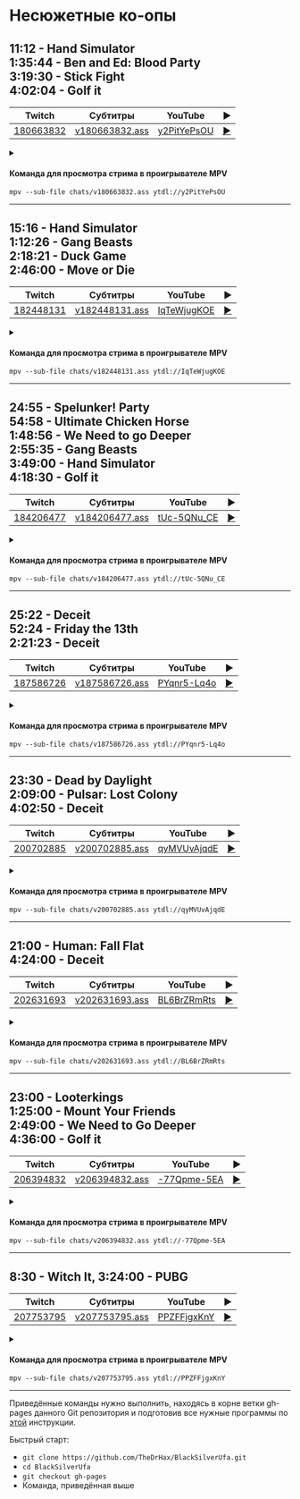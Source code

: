 <!-- video.js -->
<link href="https://cdnjs.cloudflare.com/ajax/libs/video.js/6.3.3/video-js.css" rel="stylesheet">
<script src="https://cdnjs.cloudflare.com/ajax/libs/video.js/6.3.3/video.js"></script>
<!-- videojs-youtube -->
<script src="https://cdnjs.cloudflare.com/ajax/libs/videojs-youtube/2.4.1/Youtube.js"></script>
<!-- libjass -->
<link href="https://cdn.jsdelivr.net/npm/libjass@0.11.0/libjass.css" rel="stylesheet">
<script src="https://cdn.jsdelivr.net/npm/libjass@0.11.0/libjass.js"></script>
<!-- videojs-ass -->
<link href="https://cdn.jsdelivr.net/npm/videojs-ass@0.8.0/src/videojs.ass.css" rel="stylesheet">
<script src="https://cdn.jsdelivr.net/npm/videojs-ass@0.8.0/src/videojs.ass.js"></script>
<!-- videojs-resolution-switcher -->
<script src="https://cdn.jsdelivr.net/npm/videojs-resolution-switcher@0.4.2/lib/videojs-resolution-switcher.min.js"></script>

<script>
function createPlayer(id, youtube, twitch) {
  videojs(id, {
    controls: true,
    nativeControlsForTouch: false,
    width: 640,
    height: 360,
    fluid: true,
    plugins: {
      ass: {
        src: ["../chats/v" + twitch + ".ass"],
        delay: -0.1,
      },
      videoJsResolutionSwitcher: {
        default: 'high',
        dynamicLabel: true
      }
    },
    techOrder: ["youtube"],
    sources: [{
      "type": "video/youtube",
      "src": "https://www.youtube.com/watch?v=" + youtube
    }]
  });
}
</script>

<style>
  .main-content {
    padding: 2rem;
    max-width: 72rem;
  }
</style>

# Несюжетные ко-опы

## 11:12 - Hand Simulator<br>1:35:44 - Ben and Ed: Blood Party<br>3:19:30 - Stick Fight<br>4:02:04 - Golf it

| Twitch | Субтитры | YouTube | ▶ |
| ------ | -------- | ------- | - |
| [180663832](https://www.twitch.tv/videos/180663832) | [v180663832.ass](../chats/v180663832.ass) | [y2PitYePsOU](https://www.youtube.com/watch?v=y2PitYePsOU) | <a href="/src/player.html?v=y2PitYePsOU&s=180663832" onclick="return openPlayer180663832()">▶</a> |

<script>
  function openPlayer180663832() {
    createPlayer("player-y2PitYePsOU", "y2PitYePsOU", "180663832");
    document.getElementById("spoiler-y2PitYePsOU").click();
    return false;
  }
</script>

<details>
  <summary id="spoiler-y2PitYePsOU"></summary>

  <div class="player-wrapper" style="margin-top: 32px">
    <video
      id="player-y2PitYePsOU"
      class="video-js vjs-default-skin vjs-big-play-centered" />
  </div>
</details>

#### Команда для просмотра стрима в проигрывателе MPV

```
mpv --sub-file chats/v180663832.ass ytdl://y2PitYePsOU
```

----
## 15:16 - Hand Simulator<br>1:12:26 - Gang Beasts<br>2:18:21 - Duck Game<br>2:46:00 - Move or Die

| Twitch | Субтитры | YouTube | ▶ |
| ------ | -------- | ------- | - |
| [182448131](https://www.twitch.tv/videos/182448131) | [v182448131.ass](../chats/v182448131.ass) | [IqTeWjugKOE](https://www.youtube.com/watch?v=IqTeWjugKOE) | <a href="/src/player.html?v=IqTeWjugKOE&s=182448131" onclick="return openPlayer182448131()">▶</a> |

<script>
  function openPlayer182448131() {
    createPlayer("player-IqTeWjugKOE", "IqTeWjugKOE", "182448131");
    document.getElementById("spoiler-IqTeWjugKOE").click();
    return false;
  }
</script>

<details>
  <summary id="spoiler-IqTeWjugKOE"></summary>

  <div class="player-wrapper" style="margin-top: 32px">
    <video
      id="player-IqTeWjugKOE"
      class="video-js vjs-default-skin vjs-big-play-centered" />
  </div>
</details>

#### Команда для просмотра стрима в проигрывателе MPV

```
mpv --sub-file chats/v182448131.ass ytdl://IqTeWjugKOE
```

----
## 24:55 - Spelunker! Party<br>54:58 - Ultimate Chicken Horse<br>1:48:56 - We Need to go Deeper<br>2:55:35 - Gang Beasts<br>3:49:00 - Hand Simulator<br>4:18:30 - Golf it

| Twitch | Субтитры | YouTube | ▶ |
| ------ | -------- | ------- | - |
| [184206477](https://www.twitch.tv/videos/184206477) | [v184206477.ass](../chats/v184206477.ass) | [tUc-5QNu_CE](https://www.youtube.com/watch?v=tUc-5QNu_CE) | <a href="/src/player.html?v=tUc-5QNu_CE&s=184206477" onclick="return openPlayer184206477()">▶</a> |

<script>
  function openPlayer184206477() {
    createPlayer("player-tUc-5QNu_CE", "tUc-5QNu_CE", "184206477");
    document.getElementById("spoiler-tUc-5QNu_CE").click();
    return false;
  }
</script>

<details>
  <summary id="spoiler-tUc-5QNu_CE"></summary>

  <div class="player-wrapper" style="margin-top: 32px">
    <video
      id="player-tUc-5QNu_CE"
      class="video-js vjs-default-skin vjs-big-play-centered" />
  </div>
</details>

#### Команда для просмотра стрима в проигрывателе MPV

```
mpv --sub-file chats/v184206477.ass ytdl://tUc-5QNu_CE
```

----
## 25:22 - Deceit<br>52:24 - Friday the 13th<br>2:21:23 - Deceit

| Twitch | Субтитры | YouTube | ▶ |
| ------ | -------- | ------- | - |
| [187586726](https://www.twitch.tv/videos/187586726) | [v187586726.ass](../chats/v187586726.ass) | [PYqnr5-Lq4o](https://www.youtube.com/watch?v=PYqnr5-Lq4o) | <a href="/src/player.html?v=PYqnr5-Lq4o&s=187586726" onclick="return openPlayer187586726()">▶</a> |

<script>
  function openPlayer187586726() {
    createPlayer("player-PYqnr5-Lq4o", "PYqnr5-Lq4o", "187586726");
    document.getElementById("spoiler-PYqnr5-Lq4o").click();
    return false;
  }
</script>

<details>
  <summary id="spoiler-PYqnr5-Lq4o"></summary>

  <div class="player-wrapper" style="margin-top: 32px">
    <video
      id="player-PYqnr5-Lq4o"
      class="video-js vjs-default-skin vjs-big-play-centered" />
  </div>
</details>

#### Команда для просмотра стрима в проигрывателе MPV

```
mpv --sub-file chats/v187586726.ass ytdl://PYqnr5-Lq4o
```

----
## 23:30 - Dead by Daylight<br>2:09:00 - Pulsar: Lost Colony<br>4:02:50 - Deceit

| Twitch | Субтитры | YouTube | ▶ |
| ------ | -------- | ------- | - |
| [200702885](https://www.twitch.tv/videos/200702885) | [v200702885.ass](../chats/v200702885.ass) | [qyMVUvAjqdE](https://www.youtube.com/watch?v=qyMVUvAjqdE) | <a href="/src/player.html?v=qyMVUvAjqdE&s=200702885" onclick="return openPlayer200702885()">▶</a> |

<script>
  function openPlayer200702885() {
    createPlayer("player-qyMVUvAjqdE", "qyMVUvAjqdE", "200702885");
    document.getElementById("spoiler-qyMVUvAjqdE").click();
    return false;
  }
</script>

<details>
  <summary id="spoiler-qyMVUvAjqdE"></summary>

  <div class="player-wrapper" style="margin-top: 32px">
    <video
      id="player-qyMVUvAjqdE"
      class="video-js vjs-default-skin vjs-big-play-centered" />
  </div>
</details>

#### Команда для просмотра стрима в проигрывателе MPV

```
mpv --sub-file chats/v200702885.ass ytdl://qyMVUvAjqdE
```

----
## 21:00 - Human: Fall Flat<br>4:24:00 - Deceit

| Twitch | Субтитры | YouTube | ▶ |
| ------ | -------- | ------- | - |
| [202631693](https://www.twitch.tv/videos/202631693) | [v202631693.ass](../chats/v202631693.ass) | [BL6BrZRmRts](https://www.youtube.com/watch?v=BL6BrZRmRts) | <a href="/src/player.html?v=BL6BrZRmRts&s=202631693" onclick="return openPlayer202631693()">▶</a> |

<script>
  function openPlayer202631693() {
    createPlayer("player-BL6BrZRmRts", "BL6BrZRmRts", "202631693");
    document.getElementById("spoiler-BL6BrZRmRts").click();
    return false;
  }
</script>

<details>
  <summary id="spoiler-BL6BrZRmRts"></summary>

  <div class="player-wrapper" style="margin-top: 32px">
    <video
      id="player-BL6BrZRmRts"
      class="video-js vjs-default-skin vjs-big-play-centered" />
  </div>
</details>

#### Команда для просмотра стрима в проигрывателе MPV

```
mpv --sub-file chats/v202631693.ass ytdl://BL6BrZRmRts
```

----
## 23:00 - Looterkings<br>1:25:00 - Mount Your Friends<br>2:49:00 - We Need to Go Deeper<br>4:36:00 - Golf it

| Twitch | Субтитры | YouTube | ▶ |
| ------ | -------- | ------- | - |
| [206394832](https://www.twitch.tv/videos/206394832) | [v206394832.ass](../chats/v206394832.ass) | [-77Qpme-5EA](https://www.youtube.com/watch?v=-77Qpme-5EA) | <a href="/src/player.html?v=-77Qpme-5EA&s=206394832" onclick="return openPlayer206394832()">▶</a> |

<script>
  function openPlayer206394832() {
    createPlayer("player--77Qpme-5EA", "-77Qpme-5EA", "206394832");
    document.getElementById("spoiler--77Qpme-5EA").click();
    return false;
  }
</script>

<details>
  <summary id="spoiler--77Qpme-5EA"></summary>

  <div class="player-wrapper" style="margin-top: 32px">
    <video
      id="player--77Qpme-5EA"
      class="video-js vjs-default-skin vjs-big-play-centered" />
  </div>
</details>

#### Команда для просмотра стрима в проигрывателе MPV

```
mpv --sub-file chats/v206394832.ass ytdl://-77Qpme-5EA
```

----
## 8:30 - Witch It, 3:24:00 - PUBG

| Twitch | Субтитры | YouTube | ▶ |
| ------ | -------- | ------- | - |
| [207753795](https://www.twitch.tv/videos/207753795) | [v207753795.ass](../chats/v207753795.ass) | [PPZFFjgxKnY](https://www.youtube.com/watch?v=PPZFFjgxKnY) | <a href="/src/player.html?v=PPZFFjgxKnY&s=207753795" onclick="return openPlayer207753795()">▶</a> |

<script>
  function openPlayer207753795() {
    createPlayer("player-PPZFFjgxKnY", "PPZFFjgxKnY", "207753795");
    document.getElementById("spoiler-PPZFFjgxKnY").click();
    return false;
  }
</script>

<details>
  <summary id="spoiler-PPZFFjgxKnY"></summary>

  <div class="player-wrapper" style="margin-top: 32px">
    <video
      id="player-PPZFFjgxKnY"
      class="video-js vjs-default-skin vjs-big-play-centered" />
  </div>
</details>

#### Команда для просмотра стрима в проигрывателе MPV

```
mpv --sub-file chats/v207753795.ass ytdl://PPZFFjgxKnY
```

----

Приведённые команды нужно выполнить, находясь в корне ветки gh-pages данного Git репозитория и подготовив все нужные программы по [этой](../tutorials/watch-online.md) инструкции.

Быстрый старт:
* `git clone https://github.com/TheDrHax/BlackSilverUfa.git`
* `cd BlackSilverUfa`
* `git checkout gh-pages`
* Команда, приведённая выше

